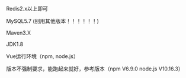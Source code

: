 Redis2.x以上即可

MySQL5.7 (别用其他版本！！！！！！)

Maven3.X

JDK1.8

Vue运行环境（npm, node.js）

版本不强制要求，能跑起来就好，参考版本（npm V6.9.0 node.js V10.16.3）